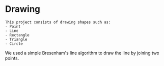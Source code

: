  # Drawing     
    This project consists of drawing shapes such as:    
    - Point     
    - Line      
    - Rectangle 
    - Triangle  
    - Circle    
We used a simple Bresenham's line algorithm to draw the line by joining two points.